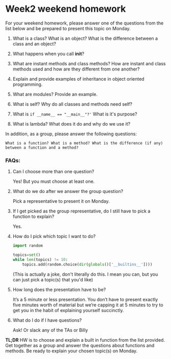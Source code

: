 # Week2 weekend homework
For your weekend homework, please answer one of the questions from the list below and be prepared to present this topic on Monday.

1. What is a class? What is an object? What is the difference between a class and an object? 

2. What happens when you call __init__?

3. What are instant methods and class methods? How are instant and class methods used and how are they different from one another? 

4. Explain and provide examples of inheritance in object oriented programming.

5. What are modules? Provide an example.

6. What is self? Why do all classes and methods need self?

7. What is ```if __name__ == "__main__"?'``` What is it's purpose?

8. What is lambda? What does it do and why do we use it? 

In addition, as a group, please answer the following questions:

```
What is a function? What is a method? What is the difference (if any) between a function and a method?
```

### FAQs:
1. Can I choose more than one question?

	Yes! But you must choose at least one.

3. What do we do after we answer the group question?

	Pick a representative to present it on Monday.

4. If I get picked as the group representative, do I still have to pick a function to explain?
	
	Yes.

5. How do I pick which topic I want to do?

	```py
	import random

	topics=set()
	while len(topics) != 10:
		topics.add(random.choice(dir(globals()['__builtins__'])))
	```

	(This is actually a joke, don't literally do this. I mean you can, but you can just pick a topic(s) that you'd like)

6. How long does the presentation have to be?
	
	It’s a 5 minute or less presentation. You don’t have to present exactly five minutes worth of material but we’re capping it at 5 minutes to try to get you in the habit of explaining yourself succinctly.

7. What do I do if I have questions?

	Ask! Or slack any of the TAs or Billy

**TL;DR**
 HW is to choose and explain a built in function from the list provided. Get together as a group and answer the questions about functions and methods. Be ready to explain your chosen topic(s) on Monday.
